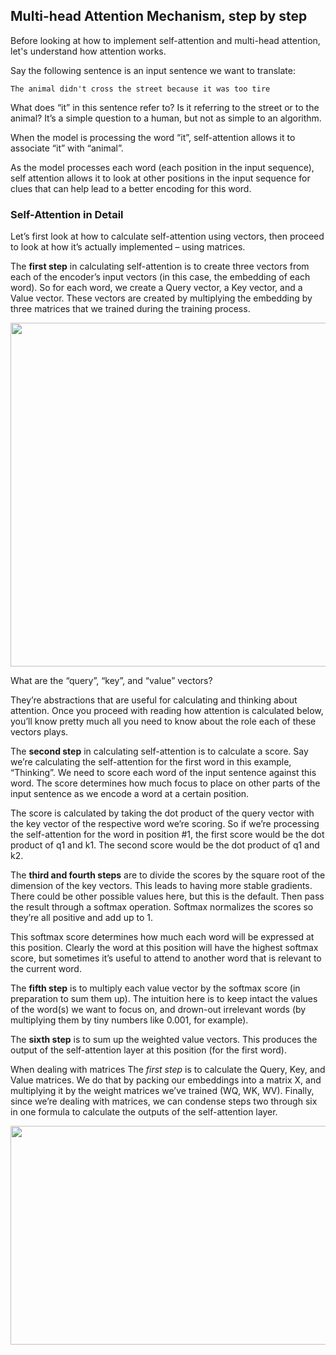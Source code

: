 ## Multi-head Attention Mechanism, step by step

Before looking at how to implement self-attention and multi-head attention, let's understand how attention works.

Say the following sentence is an input sentence we want to translate:

`The animal didn't cross the street because it was too tire`

What does “it” in this sentence refer to? Is it referring to the street or to the animal? It’s a simple question to a human, but not as simple to an algorithm.

When the model is processing the word “it”, self-attention allows it to associate “it” with “animal”.

As the model processes each word (each position in the input sequence), self attention allows it to look at other positions in the input sequence for clues that can help lead to a better encoding for this word.

### Self-Attention in Detail

Let’s first look at how to calculate self-attention using vectors, then proceed to look at how it’s actually implemented – using matrices.

The **first step** in calculating self-attention is to create three vectors from each of the encoder’s input vectors (in this case, the embedding of each word). So for each word, we create a Query vector, a Key vector, and a Value vector. These vectors are created by multiplying the embedding by three matrices that we trained during the training process.


<center>  <img src="https://drive.google.com/uc?export=view&id=1N7XrMctFitVRKkqj_FoXs0GA_AlaVp06" width="750" height="550"> </center> 

What are the “query”, “key”, and “value” vectors?

They’re abstractions that are useful for calculating and thinking about attention. Once you proceed with reading how attention is calculated below, you’ll know pretty much all you need to know about the role each of these vectors plays.

The **second step** in calculating self-attention is to calculate a score. Say we’re calculating the self-attention for the first word in this example, “Thinking”. We need to score each word of the input sentence against this word. The score determines how much focus to place on other parts of the input sentence as we encode a word at a certain position.

The score is calculated by taking the dot product of the query vector with the key vector of the respective word we’re scoring. So if we’re processing the self-attention for the word in position #1, the first score would be the dot product of q1 and k1. The second score would be the dot product of q1 and k2.

The **third and fourth steps** are to divide the scores by the square root of the dimension of the key vectors. This leads to having more stable gradients. There could be other possible values here, but this is the default. Then pass the result through a softmax operation. Softmax normalizes the scores so they’re all positive and add up to 1.

This softmax score determines how much each word will be expressed at this position. Clearly the word at this position will have the highest softmax score, but sometimes it’s useful to attend to another word that is relevant to the current word.


The **fifth step** is to multiply each value vector by the softmax score (in preparation to sum them up). The intuition here is to keep intact the values of the word(s) we want to focus on, and drown-out irrelevant words (by multiplying them by tiny numbers like 0.001, for example).

The **sixth step** is to sum up the weighted value vectors. This produces the output of the self-attention layer at this position (for the first word).

When dealing with matrices The *first step* is to calculate the Query, Key, and Value matrices. We do that by packing our embeddings into a matrix X, and multiplying it by the weight matrices we’ve trained (WQ, WK, WV). Finally, since we’re dealing with matrices, we can condense steps two through six in one formula to calculate the outputs of the self-attention layer.

<center>  <img src="https://drive.google.com/uc?export=view&id=1Xyl9DiN_n_CgJwgrfymaVmAXA2UMInIP" width="750" height="350"> </center> 

